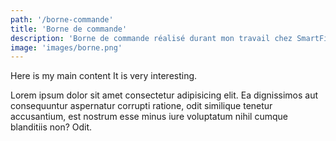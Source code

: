 ```yaml
---
path: '/borne-commande'
title: 'Borne de commande'
description: 'Borne de commande réalisé durant mon travail chez SmartFizz'
image: 'images/borne.png'
---
```


Here is my main content
It is very interesting.

Lorem ipsum dolor sit amet consectetur adipisicing elit. Ea dignissimos
aut consequuntur aspernatur corrupti ratione, odit similique tenetur
accusantium, est nostrum esse minus iure voluptatum nihil cumque
blanditiis non? Odit.